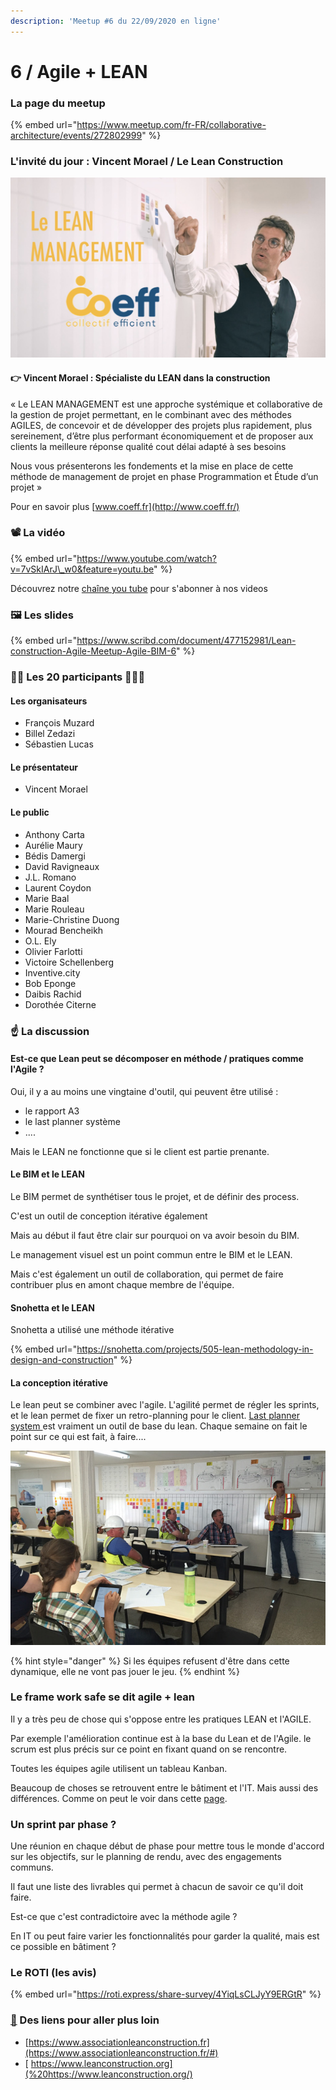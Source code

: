 ```yaml
---
description: 'Meetup #6 du 22/09/2020 en ligne'
---
```


# 6 / Agile + LEAN

### La page du meetup

{% embed url="https://www.meetup.com/fr-FR/collaborative-architecture/events/272802999" %}

### L'invité du jour : Vincent Morael / Le Lean Construction

![Le lean construction par Vincent Moral Coef](../../.gitbook/assets/lean-construction-coeff.png)

#### 👉 Vincent Morael : Spécialiste du LEAN dans la construction

« Le LEAN MANAGEMENT est une approche systémique et collaborative de la gestion de projet permettant, en le combinant avec des méthodes AGILES, de concevoir et de développer des projets plus rapidement, plus sereinement, d’être plus performant économiquement et de proposer aux clients la meilleure réponse qualité cout délai adapté à ses besoins  
  
Nous vous présenterons les fondements et la mise en place de cette méthode de management de projet en phase Programmation et Étude d’un projet »  
  
Pour en savoir plus [www.coeff.fr](http://www.coeff.fr/)

### 📽️ La vidéo 

{% embed url="https://www.youtube.com/watch?v=7vSkIArJ\_w0&feature=youtu.be" %}

Découvrez notre [chaîne you tube](https://www.youtube.com/channel/UCTjcoh157n3hxKCxpEvfqeQ) pour s'abonner à nos videos

### 🖼️ Les slides 

{% embed url="https://www.scribd.com/document/477152981/Lean-construction-Agile-Meetup-Agile-BIM-6" %}



### 👷‍♀️ Les 20 participants 🙍🙎‍♂️

#### Les organisateurs

* François Muzard
* Billel Zedazi
* Sébastien Lucas

#### Le présentateur

* Vincent Morael 

#### Le public

* Anthony Carta 
* Aurélie Maury
* Bédis Damergi
* David Ravigneaux
* J.L. Romano
* Laurent Coydon
* Marie Baal 
* Marie Rouleau
* Marie-Christine Duong
* Mourad Bencheikh
* O.L. Ely
* Olivier Farlotti
* Victoire Schellenberg
* Inventive.city
* Bob Eponge
* Daibis Rachid
* Dorothée Citerne

### ☝️ La discussion  

#### Est-ce que Lean peut se décomposer en méthode / pratiques comme l'Agile ?

Oui,  il y a au moins une vingtaine d'outil, qui peuvent être utilisé : 

* le rapport A3
* le last planner système
* ....

Mais le LEAN ne fonctionne que si le client est partie prenante. 

#### Le BIM  et le LEAN

Le BIM permet de synthétiser tous le projet, et de définir des process.

C'est un outil de conception itérative également

Mais au début il faut être clair sur pourquoi on va avoir besoin du BIM. 

Le management visuel est un point commun entre le BIM et le LEAN. 

Mais c'est également un outil de collaboration, qui permet de faire contribuer plus en amont chaque membre de l'équipe.

#### Snohetta et le LEAN

Snohetta a utilisé une méthode itérative 

{% embed url="https://snohetta.com/projects/505-lean-methodology-in-design-and-construction" %}

#### La conception itérative

Le lean peut se combiner avec l'agile. L'agilité permet de régler les sprints, et le lean permet de fixer un retro-planning pour le client. [Last planner system ](https://www.oedo-conseil.fr/qu-est-ce-que-le-lps-last-planner-system/)est vraiment un outil de base du lean. Chaque semaine on fait le point sur ce qui est fait, à faire.... 

![R&#xE9;union de chantier en LEAN construction](../../.gitbook/assets/oedo_titre-last-planer-system-2.jpg)

{% hint style="danger" %}
Si les équipes refusent d'être dans cette dynamique, elle ne vont pas jouer le jeu.
{% endhint %}

### Le frame work  safe se dit agile + lean

Il y a très peu de chose qui s'oppose entre les pratiques LEAN et l'AGILE. 

Par exemple l'amélioration continue est à la base du Lean et de l'Agile. le scrum est plus précis sur ce point en fixant quand on se rencontre. 

Toutes les équipes agile utilisent un tableau Kanban.

Beaucoup de choses se retrouvent entre le bâtiment et l'IT.  Mais aussi des différences. Comme on peut le voir dans cette [page](../pourquoi-agile/difference-it-construction-agile.md).

### Un sprint par phase ?

Une réunion en chaque début de phase pour mettre tous le monde d'accord sur les objectifs, sur le planning de rendu, avec des engagements communs. 

Il faut une liste des livrables qui permet à chacun de savoir ce qu'il doit faire.

Est-ce que c'est contradictoire avec la méthode agile ? 

En IT ou peut faire varier les fonctionnalités pour garder la qualité, mais est ce possible en bâtiment ? 

### Le ROTI \(les avis\)

{% embed url="https://roti.express/share-survey/4YiqLsCLJyY9ERGtR" %}

### [ 🔗](https://emojipedia.org/link/) Des liens pour aller plus loin 

* [https://www.associationleanconstruction.fr](https://www.associationleanconstruction.fr/#)
* [ https://www.leanconstruction.org](%20https://www.leanconstruction.org/)






